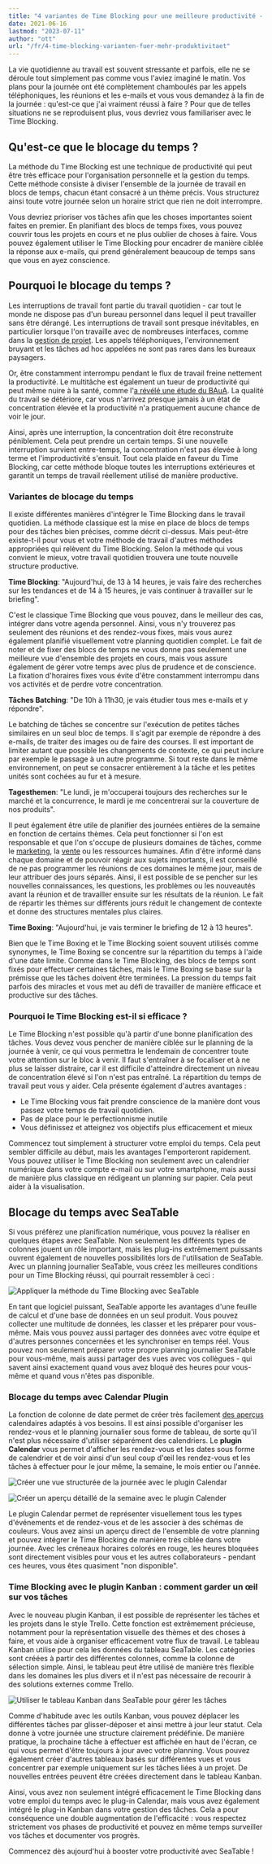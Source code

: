 ```yaml
---
title: "4 variantes de Time Blocking pour une meilleure productivité - SeaTable"
date: 2021-06-16
lastmod: "2023-07-11"
author: "ott"
url: "/fr/4-time-blocking-varianten-fuer-mehr-produktivitaet"
---
```


La vie quotidienne au travail est souvent stressante et parfois, elle ne se déroule tout simplement pas comme vous l'aviez imaginé le matin. Vos plans pour la journée ont été complètement chamboulés par les appels téléphoniques, les réunions et les e-mails et vous vous demandez à la fin de la journée : qu'est-ce que j'ai vraiment réussi à faire ? Pour que de telles situations ne se reproduisent plus, vous devriez vous familiariser avec le Time Blocking.

## Qu'est-ce que le blocage du temps ?

La méthode du Time Blocking est une technique de productivité qui peut être très efficace pour l'organisation personnelle et la gestion du temps. Cette méthode consiste à diviser l'ensemble de la journée de travail en blocs de temps, chacun étant consacré à un thème précis. Vous structurez ainsi toute votre journée selon un horaire strict que rien ne doit interrompre.

Vous devriez prioriser vos tâches afin que les choses importantes soient faites en premier. En planifiant des blocs de temps fixes, vous pouvez couvrir tous les projets en cours et ne plus oublier de choses à faire. Vous pouvez également utiliser le Time Blocking pour encadrer de manière ciblée la réponse aux e-mails, qui prend généralement beaucoup de temps sans que vous en ayez conscience.

## Pourquoi le blocage du temps ?

Les interruptions de travail font partie du travail quotidien - car tout le monde ne dispose pas d'un bureau personnel dans lequel il peut travailler sans être dérangé. Les interruptions de travail sont presque inévitables, en particulier lorsque l'on travaille avec de nombreuses interfaces, comme dans la [gestion de projet](https://seatable.io/fr/gestion-de-projet/). Les appels téléphoniques, l'environnement bruyant et les tâches ad hoc appelées ne sont pas rares dans les bureaux paysagers.

Or, être constamment interrompu pendant le flux de travail freine nettement la productivité. Le multitâche est également un tueur de productivité qui peut même nuire à la santé, comme l'[a révélé une étude du BAuA](https://www.baua.de/DE/Angebote/Publikationen/Praxis/A78.pdf?__blob=publicationFile&v). La qualité du travail se détériore, car vous n'arrivez presque jamais à un état de concentration élevée et la productivité n'a pratiquement aucune chance de voir le jour.

Ainsi, après une interruption, la concentration doit être reconstruite péniblement. Cela peut prendre un certain temps. Si une nouvelle interruption survient entre-temps, la concentration n'est pas élevée à long terme et l'improductivité s'ensuit. Tout cela plaide en faveur du Time Blocking, car cette méthode bloque toutes les interruptions extérieures et garantit un temps de travail réellement utilisé de manière productive.

### Variantes de blocage du temps

Il existe différentes manières d'intégrer le Time Blocking dans le travail quotidien. La méthode classique est la mise en place de blocs de temps pour des tâches bien précises, comme décrit ci-dessus. Mais peut-être existe-t-il pour vous et votre méthode de travail d'autres méthodes appropriées qui relèvent du Time Blocking. Selon la méthode qui vous convient le mieux, votre travail quotidien trouvera une toute nouvelle structure productive.

**Time Blocking**: "Aujourd'hui, de 13 à 14 heures, je vais faire des recherches sur les tendances et de 14 à 15 heures, je vais continuer à travailler sur le briefing".

C'est le classique Time Blocking que vous pouvez, dans le meilleur des cas, intégrer dans votre agenda personnel. Ainsi, vous n'y trouverez pas seulement des réunions et des rendez-vous fixes, mais vous aurez également planifié visuellement votre planning quotidien complet. Le fait de noter et de fixer des blocs de temps ne vous donne pas seulement une meilleure vue d'ensemble des projets en cours, mais vous assure également de gérer votre temps avec plus de prudence et de conscience. La fixation d'horaires fixes vous évite d'être constamment interrompu dans vos activités et de perdre votre concentration.

**Tâches Batching**: "De 10h à 11h30, je vais étudier tous mes e-mails et y répondre".

Le batching de tâches se concentre sur l'exécution de petites tâches similaires en un seul bloc de temps. Il s'agit par exemple de répondre à des e-mails, de traiter des images ou de faire des courses. Il est important de limiter autant que possible les changements de contexte, ce qui peut inclure par exemple le passage à un autre programme. Si tout reste dans le même environnement, on peut se consacrer entièrement à la tâche et les petites unités sont cochées au fur et à mesure.

**Tagesthemen**: "Le lundi, je m'occuperai toujours des recherches sur le marché et la concurrence, le mardi je me concentrerai sur la couverture de nos produits".

Il peut également être utile de planifier des journées entières de la semaine en fonction de certains thèmes. Cela peut fonctionner si l'on est responsable et que l'on s'occupe de plusieurs domaines de tâches, comme le [marketing](https://seatable.io/fr/marketing/), la [vente](https://seatable.io/fr/distribution/) ou les ressources humaines. Afin d'être informé dans chaque domaine et de pouvoir réagir aux sujets importants, il est conseillé de ne pas programmer les réunions de ces domaines le même jour, mais de leur attribuer des jours séparés. Ainsi, il est possible de se pencher sur les nouvelles connaissances, les questions, les problèmes ou les nouveautés avant la réunion et de travailler ensuite sur les résultats de la réunion. Le fait de répartir les thèmes sur différents jours réduit le changement de contexte et donne des structures mentales plus claires.

**Time Boxing**: "Aujourd'hui, je vais terminer le briefing de 12 à 13 heures".

Bien que le Time Boxing et le Time Blocking soient souvent utilisés comme synonymes, le Time Boxing se concentre sur la répartition du temps à l'aide d'une date limite. Comme dans le Time Blocking, des blocs de temps sont fixés pour effectuer certaines tâches, mais le Time Boxing se base sur la prémisse que les tâches doivent être terminées. La pression du temps fait parfois des miracles et vous met au défi de travailler de manière efficace et productive sur des tâches.

### Pourquoi le Time Blocking est-il si efficace ?

Le Time Blocking n'est possible qu'à partir d'une bonne planification des tâches. Vous devez vous pencher de manière ciblée sur le planning de la journée à venir, ce qui vous permettra le lendemain de concentrer toute votre attention sur le bloc à venir. Il faut s'entraîner à se focaliser et à ne plus se laisser distraire, car il est difficile d'atteindre directement un niveau de concentration élevé si l'on n'est pas entraîné. La répartition du temps de travail peut vous y aider. Cela présente également d'autres avantages :

- Le Time Blocking vous fait prendre conscience de la manière dont vous passez votre temps de travail quotidien.
- Pas de place pour le perfectionnisme inutile
- Vous définissez et atteignez vos objectifs plus efficacement et mieux

Commencez tout simplement à structurer votre emploi du temps. Cela peut sembler difficile au début, mais les avantages l'emporteront rapidement. Vous pouvez utiliser le Time Blocking non seulement avec un calendrier numérique dans votre compte e-mail ou sur votre smartphone, mais aussi de manière plus classique en rédigeant un planning sur papier. Cela peut aider à la visualisation.

## Blocage du temps avec SeaTable

Si vous préférez une planification numérique, vous pouvez la réaliser en quelques étapes avec SeaTable. Non seulement les différents types de colonnes jouent un rôle important, mais les plug-ins extrêmement puissants ouvrent également de nouvelles possibilités lors de l'utilisation de SeaTable. Avec un planning journalier SeaTable, vous créez les meilleures conditions pour un Time Blocking réussi, qui pourrait ressembler à ceci :

![Appliquer la méthode du Time Blocking avec SeaTable](https://seatable.de/wp-content/uploads/2021/06/Calendar-Basic-View.jpg)

En tant que logiciel puissant, SeaTable apporte les avantages d'une feuille de calcul et d'une base de données en un seul produit. Vous pouvez collecter une multitude de données, les classer et les préparer pour vous-même. Mais vous pouvez aussi partager des données avec votre équipe et d'autres personnes concernées et les synchroniser en temps réel. Vous pouvez non seulement préparer votre propre planning journalier SeaTable pour vous-même, mais aussi partager des vues avec vos collègues - qui savent ainsi exactement quand vous avez bloqué des heures pour vous-même et quand vous n'êtes pas disponible.

### Blocage du temps avec Calendar Plugin

La fonction de colonne de date permet de créer très facilement [des aperçus](https://seatable.io/fr/docs/handbuch/seatable-nutzen/ansichten/) calendaires adaptés à vos besoins. Il est ainsi possible d'organiser les rendez-vous et le planning journalier sous forme de tableau, de sorte qu'il n'est plus nécessaire d'utiliser séparément des calendriers. Le **plugin Calendar** vous permet d'afficher les rendez-vous et les dates sous forme de calendrier et de voir ainsi d'un seul coup d'œil les rendez-vous et les tâches à effectuer pour le jour même, la semaine, le mois entier ou l'année.

![Créer une vue structurée de la journée avec le plugin Calendar](https://seatable.de/wp-content/uploads/2021/06/Daily-View.jpg)

![Créer un aperçu détaillé de la semaine avec le plugin Calender](https://seatable.de/wp-content/uploads/2021/06/Weekly-View.jpg)

Le plugin Calendar permet de représenter visuellement tous les types d'événements et de rendez-vous et de les associer à des schémas de couleurs. Vous avez ainsi un aperçu direct de l'ensemble de votre planning et pouvez intégrer le Time Blocking de manière très ciblée dans votre journée. Avec les créneaux horaires colorés en rouge, les heures bloquées sont directement visibles pour vous et les autres collaborateurs - pendant ces heures, vous êtes quasiment "non disponible".

### Time Blocking avec le plugin Kanban : comment garder un œil sur vos tâches

Avec le nouveau plugin Kanban, il est possible de représenter les tâches et les projets dans le style Trello. Cette fonction est extrêmement précieuse, notamment pour la représentation visuelle des thèmes et des choses à faire, et vous aide à organiser efficacement votre flux de travail. Le tableau Kanban utilise pour cela les données du tableau SeaTable. Les catégories sont créées à partir des différentes colonnes, comme la colonne de sélection simple. Ainsi, le tableau peut être utilisé de manière très flexible dans les domaines les plus divers et il n'est pas nécessaire de recourir à des solutions externes comme Trello.

![Utiliser le tableau Kanban dans SeaTable pour gérer les tâches](https://seatable.de/wp-content/uploads/2021/06/Kanban.jpg)

Comme d'habitude avec les outils Kanban, vous pouvez déplacer les différentes tâches par glisser-déposer et ainsi mettre à jour leur statut. Cela donne à votre journée une structure clairement prédéfinie. De manière pratique, la prochaine tâche à effectuer est affichée en haut de l'écran, ce qui vous permet d'être toujours à jour avec votre planning. Vous pouvez également créer d'autres tableaux basés sur différentes vues et vous concentrer par exemple uniquement sur les tâches liées à un projet. De nouvelles entrées peuvent être créées directement dans le tableau Kanban.

Ainsi, vous avez non seulement intégré efficacement le Time Blocking dans votre emploi du temps avec le plug-in Calendar, mais vous avez également intégré le plug-in Kanban dans votre gestion des tâches. Cela a pour conséquence une double augmentation de l'efficacité : vous respectez strictement vos phases de productivité et pouvez en même temps surveiller vos tâches et documenter vos progrès.

Commencez dès aujourd'hui à booster votre productivité avec SeaTable !
